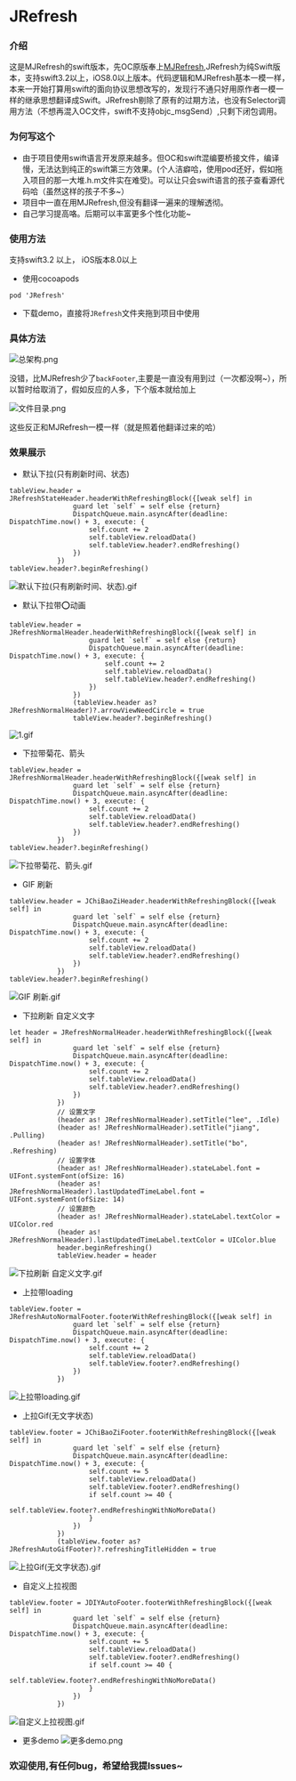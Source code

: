 # JRefresh
### 介绍
这是MJRefresh的swift版本，先OC原版奉上[MJRefresh](https://github.com/CoderMJLee/MJRefresh),JRefresh为纯Swift版本，支持swift3.2以上，iOS8.0以上版本。代码逻辑和MJRefresh基本一模一样，本来一开始打算用swift的面向协议思想改写的，发现行不通只好用原作者一模一样的继承思想翻译成Swift。JRefresh剔除了原有的过期方法，也没有Selector调用方法（不想再混入OC文件，swift不支持objc_msgSend）,只剩下闭包调用。
### 为何写这个
- 由于项目使用swift语言开发原来越多。但OC和swift混编要桥接文件，编译慢，无法达到纯正的swift第三方效果。(个人洁癖哈，使用pod还好，假如拖入项目的那一大堆.h.m文件实在难受)。可以让只会swift语言的孩子查看源代码哈（虽然这样的孩子不多~）
- 项目中一直在用MJRefresh,但没有翻译一遍来的理解透彻。
- 自己学习提高咯。后期可以丰富更多个性化功能~
### 使用方法
支持swift3.2 以上， iOS版本8.0以上
- 使用cocoapods

```pod 'JRefresh'```

- 下载demo，直接将`JRefresh`文件夹拖到项目中使用
### 具体方法
![总架构.png](https://upload-images.jianshu.io/upload_images/2868618-13729e531f2e93dc.png?imageMogr2/auto-orient/strip%7CimageView2/2/w/1240)

没错，比MJRefresh少了`backFooter`,主要是一直没有用到过（一次都没啊~），所以暂时给取消了，假如反应的人多，下个版本就给加上

![文件目录.png](https://upload-images.jianshu.io/upload_images/2868618-d18ed2fa367f683f.png?imageMogr2/auto-orient/strip%7CimageView2/2/w/1240)

这些反正和MJRefresh一模一样（就是照着他翻译过来的哈）
### 效果展示
- 默认下拉(只有刷新时间、状态)
```
tableView.header = JRefreshStateHeader.headerWithRefreshingBlock({[weak self] in
                guard let `self` = self else {return}
                DispatchQueue.main.asyncAfter(deadline: DispatchTime.now() + 3, execute: {
                    self.count += 2
                    self.tableView.reloadData()
                    self.tableView.header?.endRefreshing()
                })
            })
tableView.header?.beginRefreshing()
```
![默认下拉(只有刷新时间、状态).gif](https://upload-images.jianshu.io/upload_images/2868618-38e5ac90e71167a1.gif?imageMogr2/auto-orient/strip)
- 默认下拉带⭕️动画
```
tableView.header = JRefreshNormalHeader.headerWithRefreshingBlock({[weak self] in
                    guard let `self` = self else {return}
                    DispatchQueue.main.asyncAfter(deadline: DispatchTime.now() + 3, execute: {
                        self.count += 2
                        self.tableView.reloadData()
                        self.tableView.header?.endRefreshing()
                    })
                })
                (tableView.header as? JRefreshNormalHeader)?.arrowViewNeedCircle = true
                tableView.header?.beginRefreshing()
```
![1.gif](https://upload-images.jianshu.io/upload_images/2868618-aa9aae69085db642.gif?imageMogr2/auto-orient/strip)
- 下拉带菊花、箭头
```
tableView.header = JRefreshNormalHeader.headerWithRefreshingBlock({[weak self] in
                guard let `self` = self else {return}
                DispatchQueue.main.asyncAfter(deadline: DispatchTime.now() + 3, execute: {
                    self.count += 2
                    self.tableView.reloadData()
                    self.tableView.header?.endRefreshing()
                })
            })
tableView.header?.beginRefreshing()
```
![下拉带菊花、箭头.gif](https://upload-images.jianshu.io/upload_images/2868618-a2c40551db816066.gif?imageMogr2/auto-orient/strip)
- GIF 刷新
```
tableView.header = JChiBaoZiHeader.headerWithRefreshingBlock({[weak self] in
                guard let `self` = self else {return}
                DispatchQueue.main.asyncAfter(deadline: DispatchTime.now() + 3, execute: {
                    self.count += 2
                    self.tableView.reloadData()
                    self.tableView.header?.endRefreshing()
                })
            })
tableView.header?.beginRefreshing()
```
![GIF 刷新.gif](https://upload-images.jianshu.io/upload_images/2868618-c32a0c89b27761e2.gif?imageMogr2/auto-orient/strip)
- 下拉刷新 自定义文字
```
let header = JRefreshNormalHeader.headerWithRefreshingBlock({[weak self] in
                guard let `self` = self else {return}
                DispatchQueue.main.asyncAfter(deadline: DispatchTime.now() + 3, execute: {
                    self.count += 2
                    self.tableView.reloadData()
                    self.tableView.header?.endRefreshing()
                })
            })
            // 设置文字
            (header as! JRefreshNormalHeader).setTitle("lee", .Idle)
            (header as! JRefreshNormalHeader).setTitle("jiang", .Pulling)
            (header as! JRefreshNormalHeader).setTitle("bo", .Refreshing)
            // 设置字体
            (header as! JRefreshNormalHeader).stateLabel.font = UIFont.systemFont(ofSize: 16)
            (header as! JRefreshNormalHeader).lastUpdatedTimeLabel.font = UIFont.systemFont(ofSize: 14)
            // 设置颜色
            (header as! JRefreshNormalHeader).stateLabel.textColor = UIColor.red
            (header as! JRefreshNormalHeader).lastUpdatedTimeLabel.textColor = UIColor.blue
            header.beginRefreshing()
            tableView.header = header
```
![下拉刷新 自定义文字.gif](https://upload-images.jianshu.io/upload_images/2868618-f5b346e60947af27.gif?imageMogr2/auto-orient/strip)
- 上拉带loading
```
tableView.footer = JRefreshAutoNormalFooter.footerWithRefreshingBlock({[weak self] in
                guard let `self` = self else {return}
                DispatchQueue.main.asyncAfter(deadline: DispatchTime.now() + 3, execute: {
                    self.count += 2
                    self.tableView.reloadData()
                    self.tableView.footer?.endRefreshing()
                })
            })
```
![上拉带loading.gif](https://upload-images.jianshu.io/upload_images/2868618-baa2d2b557124922.gif?imageMogr2/auto-orient/strip)
- 上拉Gif(无文字状态)
```
tableView.footer = JChiBaoZiFooter.footerWithRefreshingBlock({[weak self] in
                guard let `self` = self else {return}
                DispatchQueue.main.asyncAfter(deadline: DispatchTime.now() + 3, execute: {
                    self.count += 5
                    self.tableView.reloadData()
                    self.tableView.footer?.endRefreshing()
                    if self.count >= 40 {
                        self.tableView.footer?.endRefreshingWithNoMoreData()
                    }
                })
            })
            (tableView.footer as? JRefreshAutoGifFooter)?.refreshingTitleHidden = true
```
![上拉Gif(无文字状态).gif](https://upload-images.jianshu.io/upload_images/2868618-c837a3b14466a440.gif?imageMogr2/auto-orient/strip)
- 自定义上拉视图
```
tableView.footer = JDIYAutoFooter.footerWithRefreshingBlock({[weak self] in
                guard let `self` = self else {return}
                DispatchQueue.main.asyncAfter(deadline: DispatchTime.now() + 3, execute: {
                    self.count += 5
                    self.tableView.reloadData()
                    self.tableView.footer?.endRefreshing()
                    if self.count >= 40 {
                        self.tableView.footer?.endRefreshingWithNoMoreData()
                    }
                })
            })
```
![自定义上拉视图.gif](https://upload-images.jianshu.io/upload_images/2868618-7913859ddb1346fb.gif?imageMogr2/auto-orient/strip)
- 更多demo
![更多demo.png](https://upload-images.jianshu.io/upload_images/2868618-b6d340d525505e30.png?imageMogr2/auto-orient/strip%7CimageView2/2/w/1240)

### 欢迎使用,有任何bug，希望给我提Issues~


